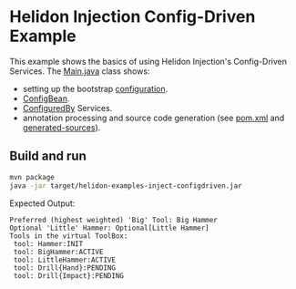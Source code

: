 # Helidon Injection Config-Driven Example

This example shows the basics of using Helidon Injection's Config-Driven Services. The
[Main.java](src/main/java/io/helidon/examples/inject/configdriven/Main.java) class shows:

* setting up the bootstrap [configuration](./src/main/resources/application.yaml).
* [ConfigBean](src/main/java/io/helidon/examples/inject/configdriven/DrillConfig.java).
* [ConfiguredBy](src/main/java/io/helidon/examples/inject/configdriven/Drill.java) Services.
* annotation processing and source code generation (see [pom.xml](pom.xml) and [generated-sources](target/generated-sources/annotations/io/helidon/examples/inject/configdriven)).

## Build and run

```bash
mvn package
java -jar target/helidon-examples-inject-configdriven.jar
```

Expected Output:
```
Preferred (highest weighted) 'Big' Tool: Big Hammer
Optional 'Little' Hammer: Optional[Little Hammer]
Tools in the virtual ToolBox:
 tool: Hammer:INIT
 tool: BigHammer:ACTIVE
 tool: LittleHammer:ACTIVE
 tool: Drill{Hand}:PENDING
 tool: Drill{Impact}:PENDING
```
